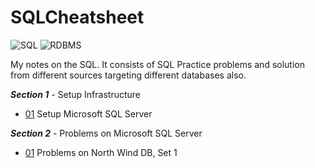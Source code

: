# SQLCheatsheet

![SQL](https://img.shields.io/badge/lang-SQL-brightgreen.svg)
![RDBMS](https://img.shields.io/badge/platform-RDBMS-brightgreen.svg)

My notes on the SQL. It consists of SQL Practice problems and solution from different sources targeting different databases also.

***Section 1*** - Setup Infrastructure
- [01](MicrosoftSQLServer/Setup/README.md) Setup Microsoft SQL Server

***Section 2*** - Problems on Microsoft SQL Server
- [01](MicrosoftSQLServer/NORTHWND/01/README.md) Problems on North Wind DB, Set 1
